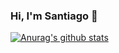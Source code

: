 ### Hi, I'm Santiago 👋

[![Anurag's github stats](https://github-readme-stats.vercel.app/api?username=salacodigo)](https://github.com/anuraghazra/github-readme-stats)
<!--
**Salacodigo/salacodigo** is a ✨ _special_ ✨ repository because its `README.md` (this file) appears on your GitHub profile.

Here are some ideas to get you started:

- 🔭 I’m currently working on ...
- 🌱 I’m currently learning ...
- 👯 I’m looking to collaborate on ...
- 🤔 I’m looking for help with ...
- 💬 Ask me about ...
- 📫 How to reach me: ...
- 😄 Pronouns: ...
- ⚡ Fun fact: ...
-->
